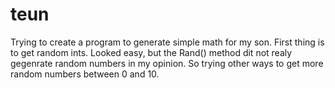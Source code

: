 # teun
Trying to create a program to generate simple math for my son.
First thing is to get random ints.
Looked easy, but the Rand() method dit not realy gegenrate random numbers in my opinion.
So trying other ways to get more random numbers between 0 and 10.
